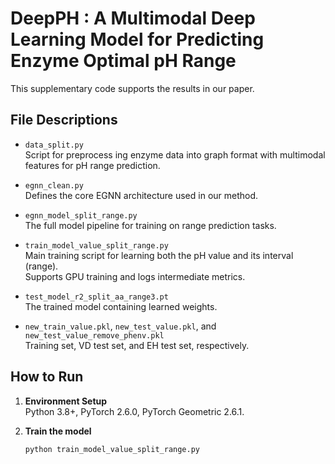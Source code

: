 # DeepPH : A Multimodal Deep Learning Model for Predicting Enzyme Optimal pH Range
This supplementary code supports the results in our paper.  

## File Descriptions

- `data_split.py`  
  Script for preprocess ing enzyme data into graph format with multimodal features for pH range prediction.

- `egnn_clean.py`  
  Defines the core EGNN architecture used in our method.

- `egnn_model_split_range.py`  
  The full model pipeline for training on range prediction tasks.

- `train_model_value_split_range.py`  
  Main training script for learning both the pH value and its interval (range).  
  Supports GPU training and logs intermediate metrics.

- `test_model_r2_split_aa_range3.pt`  
  The trained model containing learned weights.

- `new_train_value.pkl`, `new_test_value.pkl`, and `new_test_value_remove_phenv.pkl`  
  Training set, VD test set, and EH test set, respectively.


## How to Run

1. **Environment Setup**  
   Python 3.8+, PyTorch 2.6.0, PyTorch Geometric 2.6.1.

2. **Train the model**  
   ```bash
   python train_model_value_split_range.py




